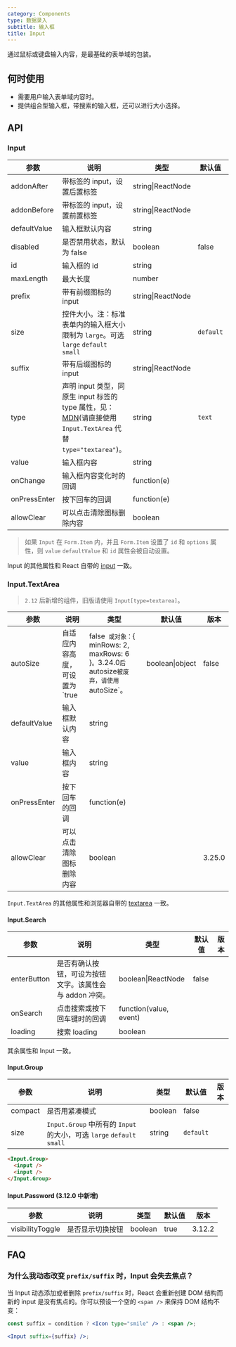 ```yaml
---
category: Components
type: 数据录入
subtitle: 输入框
title: Input
---
```


通过鼠标或键盘输入内容，是最基础的表单域的包装。

## 何时使用

- 需要用户输入表单域内容时。
- 提供组合型输入框，带搜索的输入框，还可以进行大小选择。

## API

### Input

| 参数 | 说明 | 类型 | 默认值 | 版本 |
| --- | --- | --- | --- | --- |
| addonAfter | 带标签的 input，设置后置标签 | string\|ReactNode |  |  |
| addonBefore | 带标签的 input，设置前置标签 | string\|ReactNode |  |  |
| defaultValue | 输入框默认内容 | string |  |  |
| disabled | 是否禁用状态，默认为 false | boolean | false |  |
| id | 输入框的 id | string |  |  |
| maxLength | 最大长度 | number |  |  |
| prefix | 带有前缀图标的 input | string\|ReactNode |  |  |
| size | 控件大小。注：标准表单内的输入框大小限制为 `large`。可选 `large` `default` `small` | string | `default` |  |
| suffix | 带有后缀图标的 input | string\|ReactNode |  |  |
| type | 声明 input 类型，同原生 input 标签的 type 属性，见：[MDN](https://developer.mozilla.org/zh-CN/docs/Web/HTML/Element/input#属性)(请直接使用 `Input.TextArea` 代替 `type="textarea"`)。 | string | `text` |  |
| value | 输入框内容 | string |  |  |
| onChange | 输入框内容变化时的回调 | function(e) |  | 3.9.3 |
| onPressEnter | 按下回车的回调 | function(e) |  |  |
| allowClear | 可以点击清除图标删除内容 | boolean |  | 3.12.0 |

> 如果 `Input` 在 `Form.Item` 内，并且 `Form.Item` 设置了 `id` 和 `options` 属性，则 `value` `defaultValue` 和 `id` 属性会被自动设置。

Input 的其他属性和 React 自带的 [input](https://facebook.github.io/react/docs/events.html#supported-events) 一致。

### Input.TextArea

> `2.12` 后新增的组件，旧版请使用 `Input[type=textarea]`。

| 参数 | 说明 | 类型 | 默认值 | 版本 |
| --- | --- | --- | --- | --- |
| autoSize | 自适应内容高度，可设置为 `true|false` 或对象：`{ minRows: 2, maxRows: 6 }`。`3.24.0` 后 `autosize` 被废弃，请使用 `autoSize`。 | boolean\|object | false | 3.24.0 |
| defaultValue | 输入框默认内容 | string |  |  |
| value | 输入框内容 | string |  |  |
| onPressEnter | 按下回车的回调 | function(e) |  |  |
| allowClear | 可以点击清除图标删除内容 | boolean |  | 3.25.0 |

`Input.TextArea` 的其他属性和浏览器自带的 [textarea](https://developer.mozilla.org/en-US/docs/Web/HTML/Element/textarea) 一致。

#### Input.Search

| 参数 | 说明 | 类型 | 默认值 | 版本 |
| --- | --- | --- | --- | --- |
| enterButton | 是否有确认按钮，可设为按钮文字。该属性会与 addon 冲突。 | boolean\|ReactNode | false |  |
| onSearch | 点击搜索或按下回车键时的回调 | function(value, event) |  |  |
| loading | 搜索 loading | boolean |  |  |

其余属性和 Input 一致。

#### Input.Group

| 参数 | 说明 | 类型 | 默认值 | 版本 |
| --- | --- | --- | --- | --- |
| compact | 是否用紧凑模式 | boolean | false |  |
| size | `Input.Group` 中所有的 `Input` 的大小，可选 `large` `default` `small` | string | `default` |  |

```html
<Input.Group>
  <input />
  <input />
</Input.Group>
```

#### Input.Password (3.12.0 中新增)

| 参数             | 说明             | 类型    | 默认值 | 版本   |
| ---------------- | ---------------- | ------- | ------ | ------ |
| visibilityToggle | 是否显示切换按钮 | boolean | true   | 3.12.2 |

## FAQ

### 为什么我动态改变 `prefix/suffix` 时，Input 会失去焦点？

当 Input 动态添加或者删除 `prefix/suffix` 时，React 会重新创建 DOM 结构而新的 input 是没有焦点的。你可以预设一个空的 `<span />` 来保持 DOM 结构不变：

```jsx
const suffix = condition ? <Icon type="smile" /> : <span />;

<Input suffix={suffix} />;
```
